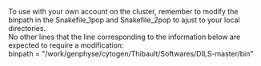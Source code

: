 To use with your own account on the cluster, remember to modify the binpath in the Snakefile_1pop and Snakefile_2pop to ajust to your local directories. <br>
No other lines that the line corresponding to the information below are expected to require a modification: <br>
binpath = "/work/genphyse/cytogen/Thibault/Softwares/DILS-master/bin" <br>
